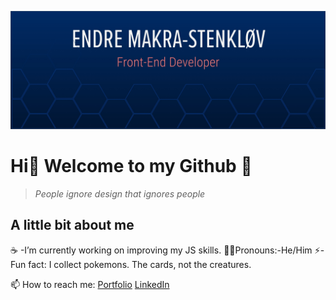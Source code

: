 ![This is an image](/images/github.jpg)
# Hi👋 Welcome to my Github :star_struck:

> *People ignore design that ignores people*

## A little bit about me
:coffee: -I’m currently working on improving my JS skills.
:technologist:Pronouns:-He/Him
⚡-Fun fact: I collect pokemons. The cards, not the creatures.


📫 How to reach me: 
[Portfolio](https://makra-stenkloev.no/)
[LinkedIn](https://www.linkedin.com/in/endre-makra-stenkl%C3%B8v/)
